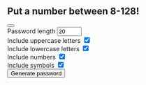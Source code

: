
   <div class="container">
	<h2>Put a number between 8-128!</h2>
	<div class="result-container">
		<span id="result"></span>
		<button class="btn" id="clipboard">
			<i class="far fa-clipboard"></i>
		</button>
	</div>
	<div class="settings">
		<div class="setting">
			<label>Password length</label>
			<input type="number" id="length" min='4' max='20' value='20' />
		</div>
		<div class="setting">
			<label>Include uppercase letters</label> 
			<input type="checkbox" id="uppercase" checked />
		</div>
		<div class="setting">
			<label>Include lowercase letters</label> 
			<input type="checkbox" id="lowercase" checked />
		</div>
		<div class="setting">
			<label>Include numbers</label> 
			<input type="checkbox" id="numbers" checked />
		</div>
		<div class="setting">
			<label>Include symbols</label> 
			<input type="checkbox" id="symbols" checked />
		</div>
	</div>
	<button class="btn btn-large" id="generate">
		Generate password
	</button>
</div>
